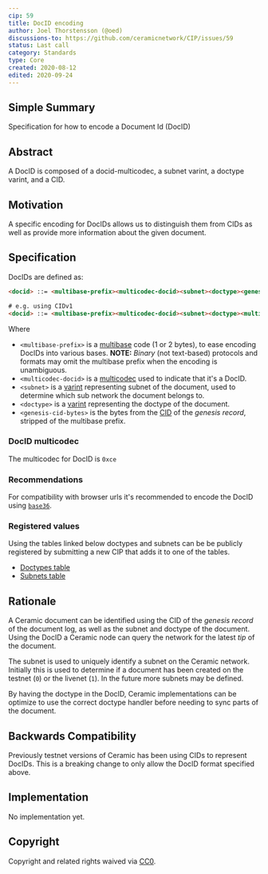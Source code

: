 ```yaml
---
cip: 59
title: DocID encoding
author: Joel Thorstensson (@oed)
discussions-to: https://github.com/ceramicnetwork/CIP/issues/59
status: Last call
category: Standards
type: Core
created: 2020-08-12
edited: 2020-09-24
---
```


## Simple Summary

Specification for how to encode a Document Id (DocID)


## Abstract
A DocID is composed of a docid-multicodec, a subnet varint, a doctype varint, and a CID.


## Motivation
A specific encoding for DocIDs allows us to distinguish them from CIDs as well as provide more information about the given document. 


## Specification
DocIDs are defined as:

```html
<docid> ::= <multibase-prefix><multicodec-docid><subnet><doctype><genesis-cid-bytes>

# e.g. using CIDv1
<docid> ::= <multibase-prefix><multicodec-docid><subnet><doctype><multicodec-cidv1><multicodec-content-type><multihash-content-address>
```

Where

- `<multibase-prefix>` is a [multibase](https://github.com/multiformats/multibase) code (1 or 2 bytes), to ease encoding DocIDs into various bases. **NOTE:** *Binary* (not text-based) protocols and formats may omit the multibase prefix when the encoding is unambiguous.
- `<multicodec-docid>` is a [multicodec](https://github.com/multiformats/multicodec) used to indicate that it's a DocID.
- `<subnet>` is a [varint](https://github.com/multiformats/unsigned-varint) representing subnet of the document, used to determine which sub network the document belongs to.
- `<doctype>` is a [varint](https://github.com/multiformats/unsigned-varint) representing the doctype of the document.
- `<genesis-cid-bytes>` is the bytes from the [CID](https://github.com/multiformats/cid) of the *genesis record*,  stripped of the multibase prefix.

### DocID multicodec
The multicodec for DocID is `0xce`

### Recommendations 
For compatibility with browser urls it's recommended to encode the DocID using [`base36`](https://github.com/multiformats/multibase).

### Registered values
Using the tables linked below doctypes and subnets can be be publicly registered by submitting a new CIP that adds it to one of the tables.

* [Doctypes table](./tables/doctypes.csv)
* [Subnets table](./tables/subnets.csv)

## Rationale
A Ceramic document can be identified using the CID of the *genesis record* of the document log, as well as the subnet and doctype of the document. Using the DocID a Ceramic node can query the network for the latest *tip* of the document. 

The subnet is used to uniquely identify a subnet on the Ceramic network. Initially this is used to determine if a document has been created on the testnet (`0`) or the livenet (`1`). In the future more subnets may be defined.

By having the doctype in the DocID, Ceramic implementations can be optimize to use the correct doctype handler before needing to sync parts of the document.


## Backwards Compatibility
Previously testnet versions of Ceramic has been using CIDs to represent DocIDs. This is a breaking change to only allow the DocID format specified above.


## Implementation
<!--The implementations must be completed before any CIP is given status "Final", but it need not be completed before the CIP is accepted.-->
No implementation yet.


## Copyright
Copyright and related rights waived via [CC0](https://creativecommons.org/publicdomain/zero/1.0/).